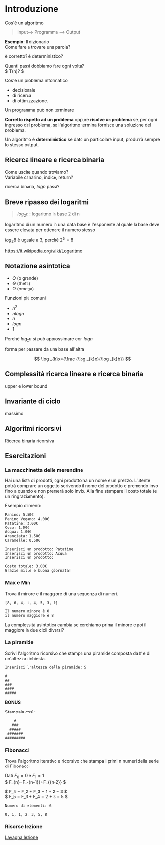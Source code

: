 # Introduzione

Cos'è un algoritmo

> Input--> Programma --> Output

**Esempio**: Il dizionario  
Come fare a trovare una parola?

è corretto?
è deterministico?

Quanti passi dobbiamo fare ogni volta?  
$ T(n)? $

Cos'è un problema informatico
- decisionale
- di ricerca
- di ottimizzazione.

Un programma può non terminare

**Corretto rispetto ad un problema** oppure **risolve un problema** se, per ogni ingresso del problema, se l'algoritmo termina fornisce una soluzione del problema.

Un algoritmo è **deterministico** se dato un particolare input, produrrà sempre lo stesso output.

## Ricerca lineare e ricerca binaria

Come uscire quando troviamo?  
Variabile canarino, indice, return?  

ricerca binaria, $logn$ passi?  

## Breve ripasso dei logaritmi

> $log_2n$ : logaritmo in base 2 di n

logaritmo di un numero in una data base è l'esponente al quale la base deve essere elevata per ottenere il numero stesso

$log_2 8$ è uguale a 3, perché $2^3=8$

https://it.wikipedia.org/wiki/Logaritmo

## Notazione asintotica

- $O$ (o grande)
- $\Theta$ (theta)
- $\Omega$ (omega) 

Funzioni più comuni
- $n^2$
- $n logn$
- $n$
- $logn$
- $1$

Perchè $log_2n$ si può approssimare con $logn$

forma per passare da una base all'altra

$$ \log _{b}x={\frac  {\log _{k}x}{\log _{k}b}} $$

## Complessità ricerca lineare e ricerca binaria 
upper e lower bound

## Invariante di ciclo
massimo

## Algoritmi ricorsivi
Ricerca binaria ricorsiva


## **Esercitazioni**

### **La macchinetta delle merendine**

Hai una lista di prodotti, ogni prodotto ha un nome e un prezzo.
L'utente potrà comprare un oggetto scrivendo il nome del prodotto e premendo invo fino a quando e non premerà solo invio. Alla fine stampare il costo totale (e un ringraziamento).

Esempio di menù:
```
Panino: 5.50€
Panino Vegano: 4.00€
Patatine: 2.00€
Coca: 1.50€
Acqua: 1.00€
Aranciata: 1.50€
Caramelle: 0.50€

Inserisci un prodotto: Patatine
Inserisci un prodotto: Acqua
Inserisci un prodotto:

Costo totale: 3.00€
Grazie mille e buona giornata!
```

### **Max e Min**

Trova il minore e il maggiore di una sequenza di numeri.
```
[8, 6, 4, 1, 4, 5, 3, 0]

Il numero minore è 0
il numero maggiore è 8
```

La complessità asintotica cambia se cerchiamo prima il minore e poi il maggiore in due cicli diversi?

### **La piramide**
Scrivi l'algoritmo ricorsivo che stampa una piramide composta da # e di un'altezza richiesta.

```
Inserisci l'altezza della piramide: 5

#
##
###
####
#####
```
**BONUS**

Stampala così:
```
    #
   ###
  #####
 #######
#########
```


### **Fibonacci**
Trova l'algoritmo iterativo e ricorsivo che stampa i primi n numeri della serie di Fibonacci

Dati $F_{0} = 0$ e $F_{1} = 1$  
$ F_{n}=F_{{n-1}}+F_{{n-2}} $

$ F_4 = F_2 + F_3 = 1 + 2 = 3 $  
$ F_5 = F_3 + F_4 = 2 + 3 = 5 $

```
Numero di elementi: 6
 
0, 1, 1, 2, 3, 5, 8
```

### Risorse lezione

[Lavagna lezione](https://www.figma.com/file/0mK5vTojSV5RigY8pYAYkF/Ricerca?node-id=0%3A1&t=ZNp1LKRHKv8buiDF-1)